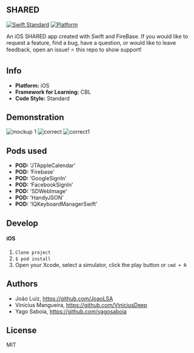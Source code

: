 ## SHARED

[![Swift Standard](https://img.shields.io/badge/code%20style-standard-brightgreen.svg?style=flat)](https://medium.com/@peter.lafferty/resources-for-ios-coding-standards-and-styles-7f0badf4581b)
[![Platform](https://img.shields.io/cocoapods/p/FireRecord.svg?style=flat)](https://github.com/BohdanOrlov/iOS-Developer-Roadmap)

An iOS SHARED app created with Swift and FireBase. If you would like to request a feature, find a bug, have a question, or would like to leave feedback, open an issue! ⭐️ this repo to show support!
## Info
* **Platform:** iOS 
* **Framework for Learning:** CBL
* **Code Style:** Standard

## Demonstration


![mockup 1](https://user-images.githubusercontent.com/32227073/41261601-d60570f4-6db2-11e8-9791-bb4408787cd9.png)
![correct](https://user-images.githubusercontent.com/32227073/41261760-a720e6a0-6db3-11e8-8171-ca5a4e7e1d92.png)
![correct1](https://user-images.githubusercontent.com/32227073/41261829-ea80cab4-6db3-11e8-83f8-ada0b504f0c9.png)

 ## Pods used
 * **POD:** 'JTAppleCalendar'
 * **POD:** ‘Firebase'
 * **POD:** ‘GoogleSignIn’
 * **POD:** ‘FacebookSignIn’
 * **POD:** 'SDWebImage'
 * **POD:** 'HandyJSON'
 * **POD:** 'IQKeyboardManagerSwift'
 
## Develop
#### iOS
1. `Clone project`
2. `$ pod install` 
3. Open your Xcode, select a simulator, click the play button or `cmd + R`
 
 
 ## Authors

* João Luiz, https://github.com/JoaoLSA
* Vinicius Mangueira,  https://github.com/ViniciusDeep
* Yago Saboia,  https://github.com/yagosaboia 
 
## License

MIT

